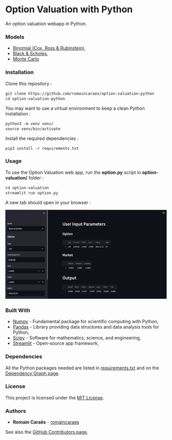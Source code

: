 # Option Valuation with Python

An option valuation webapp in Python.

### Models

- [Binomial (Cox, Ross & Rubinstein)](https://github.com/romaincaraes/option-valuation-python/blob/master/option-valuation/models/binomial.md),
- [Black & Scholes](https://github.com/romaincaraes/option-valuation-python/blob/master/option-valuation/models/blackscholes.md),
- [Monte Carlo](https://github.com/romaincaraes/option-valuation-python/blob/master/option-valuation/models/montecarlo.md)


### Installation

Clone this repository :

	git clone https://github.com/romaincaraes/option-valuation-python
	cd option-valuation-python
	
You may want to use a virtual environment to keep a clean Python installation :

	python3 -m venv venv/
	source venv/bin/activate

Install the required dependencies :

	pip3 install -r requirements.txt
	
### Usage

To use the Option Valuation web app, run the __option.py__ script in __option-valuation/__ folder : 

	cd option-valuation
	streamlit run option.py

A new tab should open in your browser :

![Streamlit Web App Screenshot](img/screenshot.png)

### Built With

- [Numpy](https://numpy.org/) - Fundamental package for scientific computing with Python,
- [Pandas](https://pandas.pydata.org/) - Library providing data structures and data analysis tools for Python,
- [Scipy](https://scipy.org/) - Software for mathematics, science, and engineering,
- [Streamlit](https://streamlit.io) - Open-source app framework,

### Dependencies

All the Python packages needed are listed in [requirements.txt](https://github.com/romaincaraes/option-valuation-python/blob/master/requirements.txt) and on the [Dependency Graph page](https://github.com/romaincaraes/option-valuation-python/network/dependencies).


### License

This project is licensed under the [MIT License](https://github.com/romaincaraes/option-valuation-python/blob/master/LICENSE).


### Authors

- **Romain Caraës** - [romaincaraes](https://github.com/romaincaraes)

See also the [GitHub Contributors page](https://github.com/romaincaraes/option-valuation-python/graphs/contributors).

